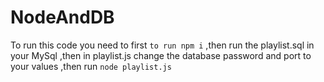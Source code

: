 # NodeAndDB
To run this code you need to first ```to run npm i```
,then run the playlist.sql in your MySql
,then in playlist.js change the database password and port to your values
,then run ```node playlist.js```
